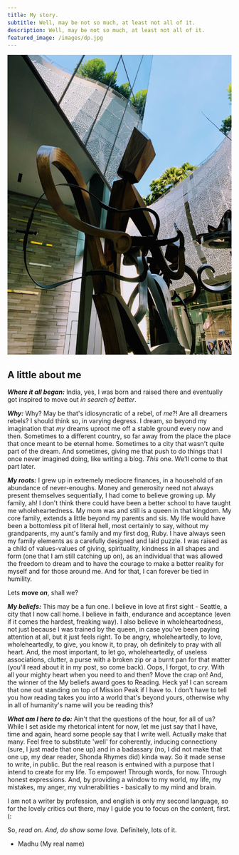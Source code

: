 ```yaml
---
title: My story.
subtitle: Well, may be not so much, at least not all of it.
description: Well, may be not so much, at least not all of it.
featured_image: /images/dp.jpg
---
```


![](/images/About_1.jpg)

## A little about me

***Where it all began:*** India, yes, I was born and raised there and eventually got inspired to move out *in search of better*.

***Why:*** Why? May be that's idiosyncratic of a rebel, of *me*?! Are all dreamers rebels? I should think so, in varying degress. I dream, *so* beyond my imagination that *my* dreams uproot me off a stable ground every now and then. Sometimes to a different country, so far away from the place the place that once meant to be eternal home. Sometimes to a city that wasn't quite part of the dream. And sometimes, giving me that push to do things that I once never imagined doing, like writing a blog. *This* one. We'll come to that part later.

***My roots:*** I grew up in extremely mediocre finances, in a household of an abundance of never-enoughs. Money and generosity need not always present themselves sequentially, I had come to believe growing up. 
My family, ah! I don't think there could have been a better school to have taught me wholeheartedness. My mom was and still is a queen in that kingdom. 
My core family, extends a little beyond my parents and sis. My life would have been a bottomless pit of literal hell, most certainly to say, without my grandparents, my aunt's family and my first dog, Ruby. I have always seen my family elements as a carefully designed and laid puzzle. 
I was raised as a child of values-values of giving, spirituality, kindness in all shapes and form (one that I am still catching up on), as an individual that was allowed the freedom to dream and to have the courage to make a better reality for myself and for those around me. And for that, I can forever be tied in humility. 

Lets **move *on***, shall we?

***My beliefs:*** This may be a fun one. I believe in love at first sight - Seattle, a city that I now call home. 
I believe in faith, endurance and acceptance (even if it comes the hardest, freaking way).
I also believe in wholeheartedness, not just because I was trained by the queen, in case you've been paying attention at all, but it just feels right. To be angry, wholeheartedly, to love, wholeheartedly, to give, you know it, to pray, oh definitely to pray with all heart. And, the most important, to let go, wholeheartedly, of useless associations, clutter, a purse with a broken zip or a burnt pan for that matter (you'll read about it in my post, so come back).
Oops, I forgot, to *cry*. With all your mighty heart when you need to and then? Move the crap on!
And, the winner of the My beliefs award goes to Reading. Heck ya! I can scream that one out standing on top of Mission Peak if I have to. I don't have to tell you how reading takes you into a world that's beyond yours, otherwise why in all of humanity's name will you be reading this?  

***What am I here to do:*** Ain't that the questions of the hour, for all of us? 
While I set aside my rhetorical intent for now, let me just say that I have, time and again, heard some people say that I write well. Actually make that many. Feel free to substitute 'well' for coherently, inducing connectiony (sure, I just made that one up) and in a badassary (no, I did not make that one up, my dear reader, Shonda Rhymes did) kinda way. So it made sense to write, in public. 
But the real reason is entwined with a purpose that I intend to create for my life. To empower! Through words, for now. Through honest expressions. And, by providing a window to my world, my life, my mistakes, my anger, my vulnerabilities - basically to my mind and brain. 

I am not a writer by profession, and english is only my second language, so for the lovely critics out there, may I guide you to focus on the content, first. (:

So, *read on. And, do show some love.* Definitely, lots of it.

- Madhu (My real name)




